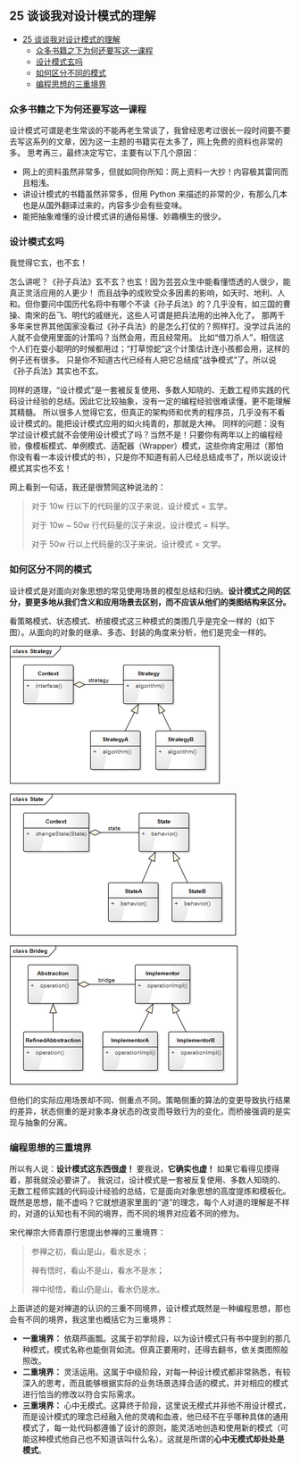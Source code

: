 ## 25 谈谈我对设计模式的理解

- [25 谈谈我对设计模式的理解](#25-谈谈我对设计模式的理解)
  - [众多书籍之下为何还要写这一课程](#众多书籍之下为何还要写这一课程)
  - [设计模式玄吗](#设计模式玄吗)
  - [如何区分不同的模式](#如何区分不同的模式)
  - [编程思想的三重境界](#编程思想的三重境界)

### 众多书籍之下为何还要写这一课程

设计模式可谓是老生常谈的不能再老生常谈了，我曾经思考过很长一段时间要不要去写这系列的文章，因为这一主题的书籍实在太多了，网上免费的资料也非常的多。
思考再三，最终决定写它，主要有以下几个原因：

-   网上的资料虽然非常多，但就如同你所知：网上资料一大抄！内容极其雷同而且粗浅。
-   讲设计模式的书籍虽然非常多，但用 Python 来描述的非常的少，有那么几本也是从国外翻译过来的，内容多少会有些变味。
-   能把抽象难懂的设计模式讲的通俗易懂、妙趣横生的很少。

### 设计模式玄吗

我觉得它玄，也不玄！

怎么讲呢？《孙子兵法》玄不玄？也玄！因为芸芸众生中能看懂悟透的人很少，能真正灵活应用的人更少！
而且战争的成败受众多因素的影响，如天时、地利、人和。但你要问中国历代名将中有哪个不读《孙子兵法》的？几乎没有，如三国的曹操、南宋的岳飞、明代的戚继光，这些人可谓是把兵法用的出神入化了。
那两千多年来世界其他国家没看过《孙子兵法》的是怎么打仗的？照样打。没学过兵法的人就不会使用里面的计策吗？当然会用，而且经常用。
比如“借刀杀人”，相信这个人们在耍小聪明的时候都用过；“打草惊蛇”这个计策估计连小孩都会用，这样的例子还有很多。
只是你不知道古代已经有人把它总结成“战争模式”了。所以说《孙子兵法》其实也不玄。

同样的道理，“设计模式”是一套被反复使用、多数人知晓的、无数工程师实践的代码设计经验的总结。因此它比较抽象，没有一定的编程经验很难读懂，更不能理解其精髓。
所以很多人觉得它玄，但真正的架构师和优秀的程序员，几乎没有不看设计模式的。能把设计模式应用的如火纯青的，那就是大神。
同样的问题：没有学过设计模式就不会使用设计模式了吗？当然不是！只要你有两年以上的编程经验，像模板模式、单例模式、适配器（Wrapper）模式，这些你肯定用过（那怕你没有看一本设计模式的书），只是你不知道有前人已经总结成书了，所以说设计模式其实也不玄！

网上看到一句话，我还是很赞同这种说法的：

> 对于 10w 行以下的代码量的汉子来说，设计模式 = 玄学。
> 
> 对于 10w ~ 50w 行代码量的汉子来说，设计模式 = 科学。
> 
> 对于 50w 行以上代码量的汉子来说，设计模式 = 文学。

### 如何区分不同的模式

设计模式是对面向对象思想的常见使用场景的模型总结和归纳。**设计模式之间的区分，要更多地从我们含义和应用场景去区别，而不应该从他们的类图结构来区分。**

看策略模式、状态模式、桥接模式这三种模式的类图几乎是完全一样的（如下图）。从面向的对象的继承、多态、封装的角度来分析，他们是完全一样的。

![UML-1](UML-1.jpg)

![UML-2](UML-2.jpg)

![UML-3](UML-3.jpg)

但他们的实际应用场景却不同、侧重点不同。策略侧重的算法的变更导致执行结果的差异，状态侧重的是对象本身状态的改变而导致行为的变化，而桥接强调的是实现与抽象的分离。

### 编程思想的三重境界

所以有人说：**设计模式这东西很虚！** 要我说，**它确实也虚！** 如果它看得见摸得着，那我就没必要讲了。
我说过，设计模式是一套被反复使用、多数人知晓的、无数工程师实践的代码设计经验的总结，它是面向对象思想的高度提炼和模板化。
既然是思想，能不虚吗？它就想道家里面的“道”的理念，每个人对道的理解是不样的，对道的认知也有不同的境界，而不同的境界对应着不同的修为。

宋代禅宗大师青原行思提出参禅的三重境界：

> 参禅之初，看山是山，看水是水；
> 
> 禅有悟时，看山不是山，看水不是水；
> 
> 禅中彻悟，看山仍是山，看水仍是水。

上面讲述的是对禅道的认识的三重不同境界，设计模式既然是一种编程思想，那也会有不同的境界，我这里也概括它为三重境界：

-   **一重境界：** 依葫芦画瓢。这属于初学阶段，以为设计模式只有书中提到的那几种模式，模式名称也能倒背如流。但真正要用时，还得去翻书，依关类图照般照改。
-   **二重境界：** 灵活运用。这属于中级阶段，对每一种设计模式都非常熟悉，有较深入的思考，而且能够根据实际的业务场景选择合适的模式，并对相应的模式进行恰当的修改以符合实际需求。
-   **三重境界：** 心中无模式。这算终于阶段，这里说无模式并非他不用设计模式，而是设计模式的理念已经融入他的灵魂和血液，他已经不在乎哪种具体的通用模式了，每一处代码都遵循了设计的原则，能灵活地创造和使用新的模式（可能这种模式他自己也不知道该叫什么名）。这就是所谓的**心中无模式却处处是模式**。
